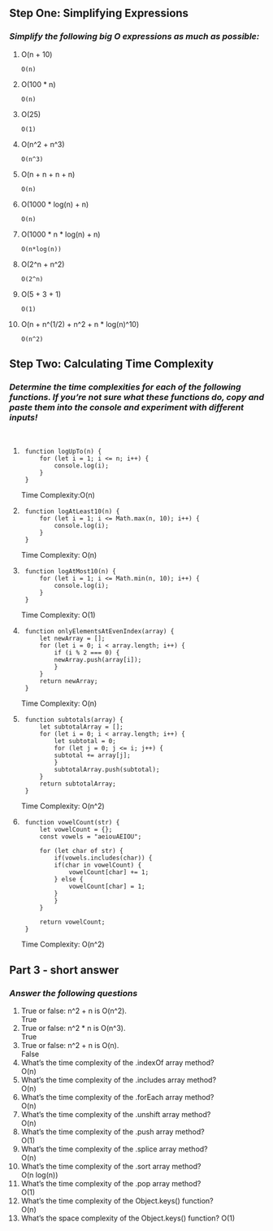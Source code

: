 ## **Step One: Simplifying Expressions**
### *Simplify the following big O expressions as much as possible:*

1. O(n + 10)  
    ```
    O(n)
    ```
2. O(100 * n)
    ```
    O(n)
    ```
3. O(25)
    ```
    O(1)
    ```
4. O(n^2 + n^3)
    ```
    O(n^3)
    ```
5. O(n + n + n + n)
    ```
    O(n)
    ```
6. O(1000 * log(n) + n)
    ```
    O(n)
    ```
7. O(1000 * n * log(n) + n)
    ```
    O(n*log(n))
    ```
8. O(2^n + n^2)
    ```
    O(2^n)
    ```
9.  O(5 + 3 + 1)
    ```
    O(1)
    ```
10. O(n + n^(1/2) + n^2 + n * log(n)^10)
    ```
    O(n^2)
    ```

## **Step Two: Calculating Time Complexity**
### _Determine the time complexities for each of the following functions. If you’re not sure what these functions do, copy and paste them into the console and experiment with different inputs!_  
<br>  

1. ```
    function logUpTo(n) {
        for (let i = 1; i <= n; i++) {
            console.log(i);
        }
    }
   ```
    Time Complexity:O(n)
2. ```
    function logAtLeast10(n) {
        for (let i = 1; i <= Math.max(n, 10); i++) {
            console.log(i);
        }
    }
   ```
    Time Complexity: O(n)

3. ```
    function logAtMost10(n) {
        for (let i = 1; i <= Math.min(n, 10); i++) {
            console.log(i);
        }
    }
   ```
    Time Complexity: O(1)
4. ```
    function onlyElementsAtEvenIndex(array) {
        let newArray = [];
        for (let i = 0; i < array.length; i++) {
            if (i % 2 === 0) {
            newArray.push(array[i]);
            }
        }
        return newArray;
    }
   ```
    Time Complexity: O(n)
5. ```
    function subtotals(array) {
        let subtotalArray = [];
        for (let i = 0; i < array.length; i++) {
            let subtotal = 0;
            for (let j = 0; j <= i; j++) {
            subtotal += array[j];
            }
            subtotalArray.push(subtotal);
        }
        return subtotalArray;
    }
   ```
    Time Complexity: O(n^2)
6. ```
    function vowelCount(str) {
        let vowelCount = {};
        const vowels = "aeiouAEIOU";

        for (let char of str) {
            if(vowels.includes(char)) {
            if(char in vowelCount) {
                vowelCount[char] += 1;
            } else {
                vowelCount[char] = 1;
            }
            }
        }

        return vowelCount;
    }
   ```
    Time Complexity: O(n^2)

## **Part 3 - short answer**
### *Answer the following questions*

1. True or false: n^2 + n is O(n^2).  
   True
2. True or false: n^2 * n is O(n^3).  
   True
3. True or false: n^2 + n is O(n).  
   False
4. What’s the time complexity of the .indexOf array method?  
   O(n)
5. What’s the time complexity of the .includes array method?  
   O(n)
6. What’s the time complexity of the .forEach array method?  
   O(n)
7. What’s the time complexity of the .unshift array method?  
   O(n)
8. What’s the time complexity of the .push array method?  
   O(1)
9.  What’s the time complexity of the .splice array method?  
    O(n)
10. What’s the time complexity of the .sort array method?  
    O(n log(n))
11. What’s the time complexity of the .pop array method?  
    O(1)
12. What’s the time complexity of the Object.keys() function?  
    O(n)
13. What’s the space complexity of the Object.keys() function?
    O(1)